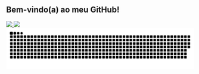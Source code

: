 ## Bem-vindo(a) ao meu GitHub!

<div >
  <a href="https://github.com/rafaballerini">
   <img height="180em" src="https://github-readme-stats.vercel.app/api?username=natali-schers&show_icons=true&theme=dracula&include_all_commits=true&count_private=true"/>
   <img height="180em" src="https://github-readme-stats.vercel.app/api/top-langs/?username=natali-schers&layout=compact&langs_count=7&theme=dracula"/>
</div

 ![Snake animation](https://github.com/natali-schers/natali-schers/blob/output/github-contribution-grid-snake.svg)
